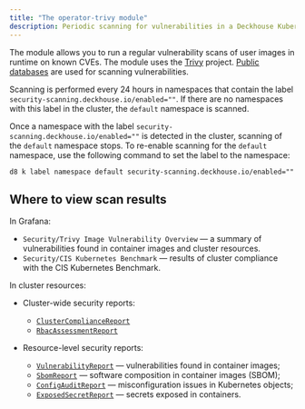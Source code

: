 ```yaml
---
title: "The operator-trivy module"
description: Periodic scanning for vulnerabilities in a Deckhouse Kubernetes Platform cluster.
---
```


The module allows you to run a regular vulnerability scans of user images in runtime on known CVEs. The module uses the [Trivy](https://github.com/aquasecurity/trivy) project. [Public databases](https://github.com/aquasecurity/travy-db/tree/main/pkg/vulnsrc) are used for scanning vulnerabilities.

Scanning is performed every 24 hours in namespaces that contain the label `security-scanning.deckhouse.io/enabled=""`.
If there are no namespaces with this label in the cluster, the `default` namespace is scanned.

Once a namespace with the label `security-scanning.deckhouse.io/enabled=""` is detected in the cluster, scanning of the `default` namespace stops.
To re-enable scanning for the `default` namespace, use the following command to set the label to the namespace:

```shell
d8 k label namespace default security-scanning.deckhouse.io/enabled=""
```

## Where to view scan results

In Grafana:

- `Security/Trivy Image Vulnerability Overview` — a summary of vulnerabilities found in container images and cluster resources.
- `Security/CIS Kubernetes Benchmark` — results of cluster compliance with the CIS Kubernetes Benchmark.

In cluster resources:

- Cluster-wide security reports:
  - [`ClusterComplianceReport`](cr.html#clustercompliancereport)
  - [`RbacAssessmentReport`](cr.html#rbacassessmentreport)

- Resource-level security reports:
  - [`VulnerabilityReport`](cr.html#vulnerabilityreport) — vulnerabilities found in container images;
  - [`SbomReport`](cr.html#sbomreport) — software composition in container images (SBOM);
  - [`ConfigAuditReport`](cr.html#configauditreport) — misconfiguration issues in Kubernetes objects;
  - [`ExposedSecretReport`](cr.html#exposedsecretreport) — secrets exposed in containers.
